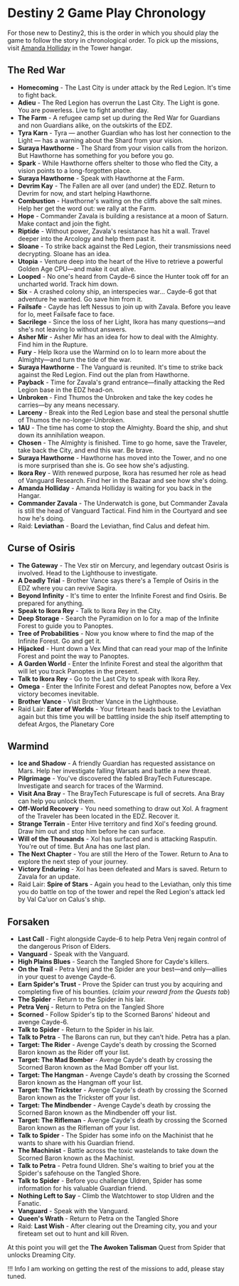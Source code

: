 # Destiny 2 Game Play Chronology
For those new to Destiny2, this is the order in which you should play the game to follow the story in chronological order. To pick up the missions, visit [Amanda Holliday](amanda_holliday/personel_data.md) in the Tower hangar.

## The Red War

* **Homecoming** - The Last City is under attack by the Red Legion. It's time to fight back.
* **Adieu** - The Red Legion has overrun the Last City. The Light is gone. You are powerless. Live to fight another day.
* **The Farm** - A refugee camp set up during the Red War for Guardians and non Guardians alike, on the outskirts of the EDZ.
* **Tyra Karn** - Tyra — another Guardian who has lost her connection to the Light — has a warning about the Shard from your vision.
* **Suraya Hawthorne** - The Shard from your vision calls from the horizon. But Hawthorne has something for you before you go.
* **Spark** - While Hawthorne offers shelter to those who fled the City, a vision points to a long-forgotten place.
* **Suraya Hawthorne** - Speak with Hawthorne at the Farm.
* **Devrim Kay** - The Fallen are all over (and under) the EDZ. Return to Devrim for now, and start helping Hawthorne.
* **Combustion** - Hawthorne's waiting on the cliffs above the salt mines. Help her get the word out: we rally at the Farm.
* **Hope** - Commander Zavala is building a resistance at a moon of Saturn. Make contact and join the fight.
* **Riptide** - Without power, Zavala's resistance has hit a wall. Travel deeper into the Arcology and help them past it.
* **Sloane** - To strike back against the Red Legion, their transmissions need decrypting. Sloane has an idea.
* **Utopia** - Venture deep into the heart of the Hive to retrieve a powerful Golden Age CPU—and make it out alive.
* **Looped** - No one's heard from Cayde-6 since the Hunter took off for an uncharted world. Track him down.
* **Six** - A crashed colony ship, an interspecies war... Cayde-6 got that adventure he wanted. Go save him from it.
* **Failsafe** - Cayde has left Nessus to join up with Zavala. Before you leave for Io, meet Failsafe face to face.
* **Sacrilege** - Since the loss of her Light, Ikora has many questions—and she's not leaving Io without answers.
* **Asher Mir** - Asher Mir has an idea for how to deal with the Almighty. Find him in the Rupture.
* **Fury** - Help Ikora use the Warmind on Io to learn more about the Almighty—and turn the tide of the war.
* **Suraya Hawthorne** - The Vanguard is reunited. It's time to strike back against the Red Legion. Find out the plan from Hawthorne.
* **Payback** - Time for Zavala's grand entrance—finally attacking the Red Legion base in the EDZ head-on.
* **Unbroken** - Find Thumos the Unbroken and take the key codes he carries—by any means necessary.
* **Larceny** - Break into the Red Legion base and steal the personal shuttle of Thumos the no-longer-Unbroken.
* **1AU** - The time has come to stop the Almighty. Board the ship, and shut down its annihilation weapon.
* **Chosen** - The Almighty is finished. Time to go home, save the Traveler, take back the City, and end this war. Be brave.
* **Suraya Hawthorne** - Hawthorne has moved into the Tower, and no one is more surprised than she is. Go see how she's adjusting.
* **Ikora Rey** - With renewed purpose, Ikora has resumed her role as head of Vanguard Research. Find her in the Bazaar and see how she's doing.
* **Amanda Holliday** - Amanda Holliday is waiting for you back in the Hangar.
* **Commander Zavala** - The Underwatch is gone, but Commander Zavala is still the head of Vanguard Tactical. Find him in the Courtyard and see how he's doing.
* Raid: **Leviathan** - Board the Leviathan, find Calus and defeat him.

## Curse of Osiris

* **The Gateway** - The Vex stir on Mercury, and legendary outcast Osiris is involved. Head to the Lighthouse to investigate.
* **A Deadly Trial** - Brother Vance says there's a Temple of Osiris in the EDZ where you can revive Sagira.
* **Beyond Infinity** - It's time to enter the Infinite Forest and find Osiris. Be prepared for anything.
* **Speak to Ikora Rey** - Talk to Ikora Rey in the City.
* **Deep Storage** - Search the Pyramidion on Io for a map of the Infinite Forest to guide you to Panoptes.
* **Tree of Probabilities** - Now you know where to find the map of the Infinite Forest. Go and get it.
* **Hijacked** - Hunt down a Vex Mind that can read your map of the Infinite Forest and point the way to Panoptes.
* **A Garden World** - Enter the Infinite Forest and steal the algorithm that will let you track Panoptes in the present.
* **Talk to Ikora Rey** - Go to the Last City to speak with Ikora Rey.
* **Omega** - Enter the Infinite Forest and defeat Panoptes now, before a Vex victory becomes inevitable.
* **Brother Vance** - Visit Brother Vance in the Lighthouse.
* Raid Lair: **Eater of Worlds** - Your firteam heads back to the Leviathan again but this time you will be battling inside the ship itself attempting to defeat Argos, the Planetary Core

## Warmind

* **Ice and Shadow** - A friendly Guardian has requested assistance on Mars. Help her investigate falling Warsats and battle a new threat.
* **Pilgrimage** - You've discovered the fabled BrayTech Futurescape. Investigate and search for traces of the Warmind.
* **Visit Ana Bray** - The BrayTech Futurescape is full of secrets. Ana Bray can help you unlock them.
* **Off-World Recovery** - You need something to draw out Xol. A fragment of the Traveler has been located in the EDZ. Recover it.
* **Strange Terrain** - Enter Hive territory and find Xol's feeding ground. Draw him out and stop him before he can surface.
* **Will of the Thousands** - Xol has surfaced and is attacking Rasputin. You're out of time. But Ana has one last plan.
* **The Next Chapter** - You are still the Hero of the Tower. Return to Ana to explore the next step of your journey.
* **Victory Enduring** - Xol has been defeated and Mars is saved. Return to Zavala for an update.
* Raid Lair: **Spire of Stars** - Again you head to the Leviathan, only this time you do battle on top of the tower and repel the Red Legion's attack led by Val Ca'uor on Calus's ship.


## Forsaken

* **Last Call** - Fight alongside Cayde-6 to help Petra Venj regain control of the dangerous Prison of Elders.
* **Vanguard** - Speak with the Vanguard.
* **High Plains Blues** - Search the Tangled Shore for Cayde's killers.
* **On the Trail** - Petra Venj and the Spider are your best—and only—allies in your quest to avenge Cayde-6.
* **Earn Spider's Trust** - Prove the Spider can trust you by acquiring and completing five of his bounties. (_claim your reward from the Quests tab_)
* **The Spider** - Return to the Spider in his lair.
* **Petra Venj** - Return to Petra on the Tangled Shore
* **Scorned** - Follow Spider's tip to the Scorned Barons' hideout and avenge Cayde-6.
* **Talk to Spider** - Return to the Spider in his lair.
* **Talk to Petra** - The Barons can run, but they can't hide. Petra has a plan.
* **Target: The Rider** - Avenge Cayde's death by crossing the Scorned Baron known as the Rider off your list.
* **Target: The Mad Bomber** - Avenge Cayde's death by crossing the Scorned Baron known as the Mad Bomber off your list.
* **Target: The Hangman** - Avenge Cayde's death by crossing the Scorned Baron known as the Hangman off your list.
* **Target: The Trickster** - Avenge Cayde's death by crossing the Scorned Baron known as the Trickster off your list.
* **Target: The Mindbender** - Avenge Cayde's death by crossing the Scorned Baron known as the Mindbender off your list.
* **Target: The Rifleman** - Avenge Cayde's death by crossing the Scorned Baron known as the Rifleman off your list.
* **Talk to Spider** - The Spider has some info on the Machinist that he wants to share with his Guardian friend.
* **The Machinist** - Battle across the toxic wastelands to take down the Scorned Baron known as the Machinist.
* **Talk to Petra** - Petra found Uldren. She's waiting to brief you at the Spider's safehouse on the Tangled Shore.
* **Talk to Spider** - Before you challenge Uldren, Spider has some information for his valuable Guardian friend.
* **Nothing Left to Say** - Climb the Watchtower to stop Uldren and the Fanatic.
* **Vanguard** - Speak with the Vanguard.
* **Queen's Wrath** - Return to Petra on the Tangled Shore
* Raid: **Last Wish** - After clearing out the Dreaming city, you and your fireteam set out to hunt and kill Riven.

At this point you will get the **The Awoken Talisman** Quest from Spider that unlocks Dreaming City.

!!! Info
    I am working on getting the rest of the missions to add, please stay tuned.
